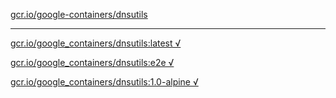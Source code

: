 [gcr.io/google-containers/dnsutils](https://hub.docker.com/r/sqeven/dnsutils/tags/) 

----
[gcr.io/google_containers/dnsutils:latest √](https://hub.docker.com/r/sqeven/dnsutils/tags/)

[gcr.io/google_containers/dnsutils:e2e √](https://hub.docker.com/r/sqeven/dnsutils/tags/)

[gcr.io/google_containers/dnsutils:1.0-alpine √](https://hub.docker.com/r/sqeven/dnsutils/tags/)

